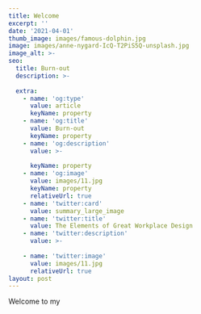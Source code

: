 ```yaml
---
title: Welcome
excerpt: ''
date: '2021-04-01'
thumb_image: images/famous-dolphin.jpg
image: images/anne-nygard-IcQ-T2PiS5Q-unsplash.jpg
image_alt: >-
seo:
  title: Burn-out
  description: >-
    
  extra:
    - name: 'og:type'
      value: article
      keyName: property
    - name: 'og:title'
      value: Burn-out
      keyName: property
    - name: 'og:description'
      value: >-
        
      keyName: property
    - name: 'og:image'
      value: images/11.jpg
      keyName: property
      relativeUrl: true
    - name: 'twitter:card'
      value: summary_large_image
    - name: 'twitter:title'
      value: The Elements of Great Workplace Design
    - name: 'twitter:description'
      value: >-
        
    - name: 'twitter:image'
      value: images/11.jpg
      relativeUrl: true
layout: post
---
```

Welcome to my 
